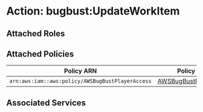 # Action: bugbust:UpdateWorkItem

## Attached Roles

## Attached Policies

| Policy ARN | Policy Name |
|------------|-------------|
| `arn:aws:iam::aws:policy/AWSBugBustPlayerAccess` | [AWSBugBustPlayerAccess](../policies.md#awsbugbustplayeraccess) |

## Associated Services

